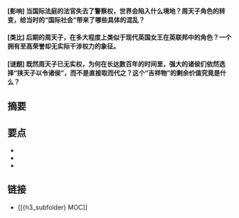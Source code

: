 #### [影响] 当国际法庭的法官失去了警察权，世界会陷入什么境地？周天子角色的转变，给当时的“国际社会”带来了哪些具体的混乱？


#### [类比] 后期的周天子，在多大程度上类似于现代英国女王在英联邦中的角色？一个拥有至高荣誉却无实际干涉权力的象征。


#### [谜题] 既然周天子已无实权，为何在长达数百年的时间里，强大的诸侯们依然选择“挟天子以令诸侯”，而不是直接取而代之？这个“吉祥物”的剩余价值究竟是什么？


## 摘要


## 要点

- 
- 
- 

## 链接

- [[{h3_subfolder} MOC]]
